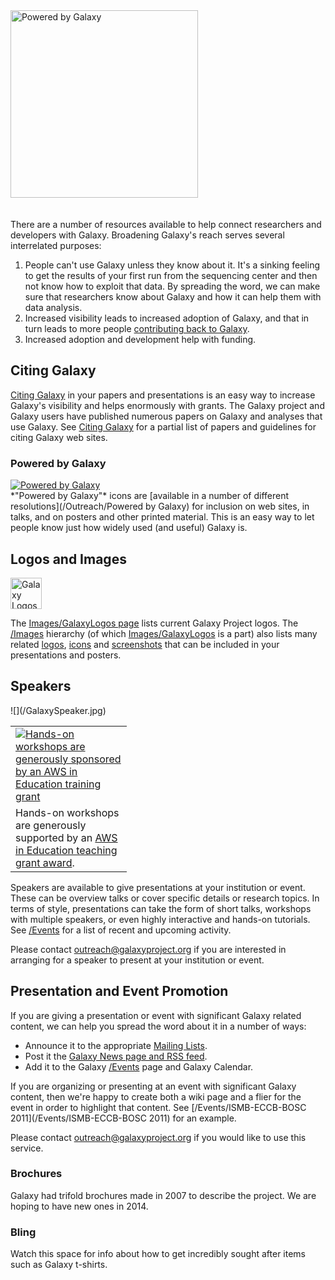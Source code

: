 <div class='center'>
<a href='Powered by Galaxy'><img src='Powered by Galaxy/PoweredByGalaxy617.png' alt='Powered by Galaxy' width="300" /></a>
</div>
<br /><br />
There are a number of resources available to help connect researchers and developers with Galaxy.  Broadening Galaxy's reach serves several interrelated purposes:

1. People can't use Galaxy unless they know about it.  It's a sinking feeling to get the results of your first run from the sequencing center and then not know how to exploit that data.  By spreading the word, we can make sure that researchers know about Galaxy and how it can help them with data analysis.
1. Increased visibility leads to increased adoption of Galaxy, and that in turn leads to more people [contributing back to Galaxy](../GetInvolved).
1. Increased adoption and development help with funding.


## Citing Galaxy

[Citing Galaxy](../CitingGalaxy) in your papers and presentations is an easy way to increase Galaxy's visibility and helps enormously with grants.  The Galaxy project and Galaxy users have published numerous papers on Galaxy and analyses that use Galaxy.  See [Citing Galaxy](../CitingGalaxy) for a partial list of papers and guidelines for citing Galaxy web sites.

### Powered by Galaxy
<div class='left'>
<a href='Powered by Galaxy'><img src='Powered by Galaxy/PoweredByGalaxy120.png' alt='Powered by Galaxy' /></a>
</div>
*"Powered by Galaxy"* icons are [available in a number of different resolutions](/Outreach/Powered by Galaxy) for inclusion on web sites, in talks, and on posters and other printed material.  This is an easy way to let people know just how widely used (and useful) Galaxy is.

## Logos and Images

<div class='right'><a href='/Images/GalaxyLogos'><img src='/Images/Logos/ToolShed.jpg' alt='Galaxy Logos' height="50" /></a></div>

The [Images/GalaxyLogos page](/Images/GalaxyLogos) lists current Galaxy Project logos.  The [/Images](/Images) hierarchy (of which [Images/GalaxyLogos](/Images/GalaxyLogos) is a part) also lists many related [logos](/Images/Logos), [icons](/Images/Icons) and [screenshots](../Images/Screenshots) that can be included in your presentations and posters.

## Speakers
<div class='left'>![](/GalaxySpeaker.jpg)</div>
<div class='right solid'>
<table>
  <tr>
    <td style=" border: none; width: 170px;"> <a href='http://aws.amazon.com/education'><img src='/Images/Logos/AWSLogo.png' alt='Hands-on workshops are generously sponsored by an AWS in Education training grant' /></a> </td>
  </tr>
  <tr>
    <td style=" border: none; width: 170px;"> Hands-on workshops are generously supported by an <a href='http://aws.amazon.com/education'>AWS in Education teaching grant award</a>. </td>
  </tr>
</table>

</div>

Speakers are available to give presentations at your institution or event. These can be overview talks or cover specific details or research topics.  In terms of style, presentations can take the form of short talks, workshops with multiple speakers, or even highly interactive and hands-on tutorials.  See [/Events](../Events) for a list of recent and upcoming activity.

Please contact outreach@galaxyproject.org if you are interested in arranging for a speaker to present at your institution or event. 

## Presentation and Event Promotion

If you are giving a presentation or event with significant Galaxy related content, we can help you spread the word about it in a number of ways:

* Announce it to the appropriate [Mailing Lists](../MailingLists).
* Post it the [Galaxy News page and RSS feed](../News).
* Add it to the Galaxy [/Events](../Events) page and Galaxy Calendar.

If you are organizing or presenting at an event with significant Galaxy content, then we're happy to create both a wiki page and a flier for the event in order to highlight that content. See [/Events/ISMB-ECCB-BOSC 2011](/Events/ISMB-ECCB-BOSC 2011) for an example.

Please contact outreach@galaxyproject.org if you would like to use this service. 

### Brochures

Galaxy had trifold brochures made in 2007 to describe the project.  We are hoping to have new ones in 2014.

### Bling

Watch this space for info about how to get incredibly sought after items such as Galaxy t-shirts.
